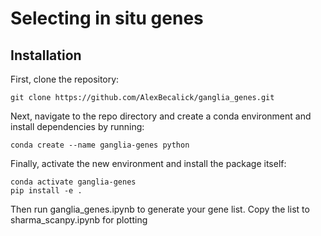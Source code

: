 # Selecting in situ genes

## Installation
First, clone the repository:
```
git clone https://github.com/AlexBecalick/ganglia_genes.git
```

Next, navigate to the repo directory and create a conda environment and install dependencies by running:
```
conda create --name ganglia-genes python
```

Finally, activate the new environment and install the package itself:
```
conda activate ganglia-genes
pip install -e .
```

Then run ganglia_genes.ipynb to generate your gene list. Copy the list to sharma_scanpy.ipynb for plotting
